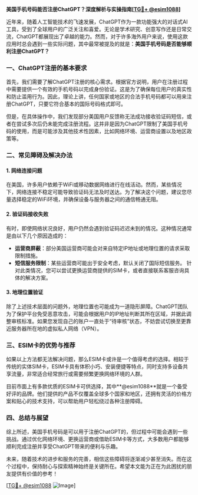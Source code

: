 **美国手机号码能否注册ChatGPT？深度解析与实操指南[[TG💪+ @esim1088](https://t.me/s/esim1088)]**

近年来，随着人工智能技术的飞速发展，ChatGPT作为一款功能强大的对话式AI工具，受到了全球用户的广泛关注和喜爱。无论是学术研究、创意写作还是日常交流，ChatGPT都展现出了卓越的能力。然而，对于许多海外用户来说，使用这款应用时总会遇到一些实际问题，其中最常被提及的就是：**美国手机号码是否能够顺利注册ChatGPT？**

### **一、ChatGPT注册的基本要求**

首先，我们需要了解ChatGPT注册的核心需求。根据官方说明，用户在注册过程中需要提供一个有效的手机号码以完成身份验证。这是为了确保每位用户的真实性和防止滥用行为。因此，理论上讲，任何国家或地区的合法手机号码都可以用来注册ChatGPT，只要它符合基本的国际号码格式即可。

但是，在具体操作中，我们发现部分美国用户反馈称无法成功接收验证码短信，或者在尝试多次后仍未能完成注册流程。这并非是因为ChatGPT限制了美国手机号码的使用，而是可能涉及其他技术性因素，比如网络环境、运营商设置以及地区政策等。

### **二、常见障碍及解决办法**

#### **1. 网络连接问题**
在美国，许多用户依赖于WiFi或移动数据网络进行在线活动。然而，某些情况下，网络连接不稳定可能导致验证码无法及时送达。为了解决这个问题，建议您尽量选择稳定的WiFi环境，并确保设备与服务器之间的通信畅通无阻。

#### **2. 验证码接收失败**
有时，即使网络状况良好，用户仍然会遇到验证码迟迟未到的情况。这种情况通常是由以下几个原因造成的：
- **运营商屏蔽**：部分美国运营商可能会对来自特定IP地址或地理位置的请求采取限制措施。
- **短信服务限制**：某些运营商可能出于安全考虑，默认关闭了国际短信服务。
针对此类情况，您可以尝试更换运营商提供的SIM卡，或者直接联系客服咨询具体的解决方案。

#### **3. 地理位置验证**
除了上述技术层面的问题外，地理位置也可能成为一道隐形屏障。ChatGPT团队为了保护平台免受恶意攻击，可能会根据用户的IP地址判断其所在区域，并据此调整审核标准。如果您发现自己的账户一直处于“待审核”状态，不妨尝试切换至更靠近服务器所在地的虚拟私人网络（VPN）。

### **三、ESIM卡的优势与推荐**

如果以上方法都无法解决问题，那么ESIM卡或许是一个值得考虑的选择。相较于传统的实体SIM卡，ESIM卡具有体积小巧、安装便捷等特点，同时支持多设备共享流量，非常适合经常旅行或需要频繁更换网络环境的人群。

目前市面上有多款优质的ESIM卡可供选择，其中**@esim1088**就是一个备受好评的品牌。他们提供的产品不仅覆盖全球多个国家和地区，还拥有灵活的价格方案和贴心的技术支持，可以帮助用户轻松绕过各种注册障碍。

### **四、总结与展望**

综上所述，美国手机号码是可以用于注册ChatGPT的，但过程中可能会遇到一些挑战。通过优化网络环境、更换运营商或借助ESIM卡等方式，大多数用户都能够顺利完成注册并享受ChatGPT带来的便利与乐趣。

未来，随着技术的进步和服务的完善，相信这些障碍将逐渐减少甚至消失。而在这个过程中，保持耐心与探索精神始终是关键所在。希望本文能为正在为此困扰的朋友提供有价值的参考！

[[TG💪+ @esim1088](https://t.me/s/esim1088) ![Image](https://i.postimg.cc/4NQfJmqS/Snipaste-2025-05-13-00-14-12.png)]